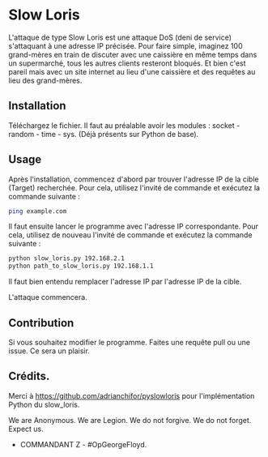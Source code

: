 # Slow Loris

L'attaque de type Slow Loris est une attaque DoS (deni de service) s'attaquant à une adresse IP précisée.
Pour faire simple, imaginez 100 grand-mères en train de discuter avec une caissière en même temps dans un supermarché, tous 
les autres clients resteront bloqués. Et bien c'est pareil mais avec un site internet au lieu d'une caissière et des requêtes
au lieu des grand-mères.

## Installation

Téléchargez le fichier. Il faut au préalable avoir les modules :
socket - random - time - sys. (Déjà présents sur Python de base).

## Usage

Après l'installation, commencez d'abord par trouver l'adresse IP de la cible (Target) recherchée.
Pour cela, utilisez l'invité de commande et exécutez la commande suivante :

```bash
ping example.com
```

Il faut ensuite lancer le programme avec l'adresse IP correspondante.
Pour cela, utilisez de nouveau l'invité de commande et exécutez la commande suivante :

```bash
python slow_loris.py 192.168.2.1
python path_to_slow_loris.py 192.168.1.1
```

Il faut bien entendu remplacer l'adresse IP par l'adresse IP de la cible.

L'attaque commencera.

## Contribution

Si vous souhaitez modifier le programme. Faites une requête pull ou une issue.
Ce sera un plaisir.

## Crédits.

Merci à https://github.com/adrianchifor/pyslowloris pour l'implémentation Python du slow_loris.

We are Anonymous. We are Legion. We do not forgive. We do not forget. Expect us.

- COMMANDANT Z - #OpGeorgeFloyd.
